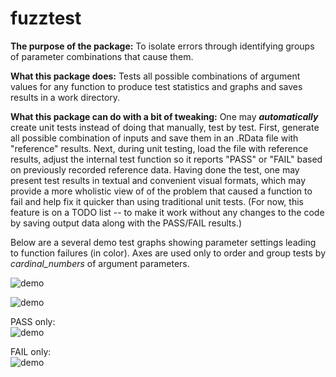 # fuzztest

**The purpose of the package:** To isolate errors through identifying groups of parameter 
combinations that cause them.

**What this package does:** Tests all possible combinations of argument values for any function 
to produce test statistics and graphs and saves results in a work directory.
    
**What this package can do with a bit of tweaking:** One may **_automatically_** 
create unit tests instead of doing that manually, test by test. First, generate all possible 
combination of inputs and save them in an .RData file with "reference" results. 
Next, during unit testing, load the file with reference results, adjust the 
internal test function so it reports "PASS" or "FAIL" based on previously recorded reference data.
Having done the test, one may present test results in textual and convenient visual formats, which
may provide a more wholistic view of of the problem that caused a function to fail and help fix it 
quicker than using traditional unit tests. 
(For now, this feature is on a TODO list -- to make it work without any changes to the code by saving
output data along with the PASS/FAIL results.) 
  
  
Below are a several demo test graphs showing parameter settings leading to
function failures (in color). Axes are used only to order and group tests by
_cardinal_numbers_ of argument parameters.
  

![demo](http://i.imgur.com/z5Ivxw0.png)

![demo](http://i.imgur.com/P9vt78Y.png)
  
PASS only:  
![demo](http://i.imgur.com/vUrh2y0.png)
  
FAIL only:  
![demo](http://i.imgur.com/Cr73DJL.png)

